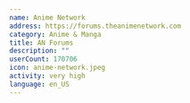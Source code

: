 ```yaml
---
name: Anime Network
address: https://forums.theanimenetwork.com
category: Anime & Manga
title: AN Forums
description: ""
userCount: 170706
icon: anime-network.jpeg
activity: very high
language: en_US
---
```

